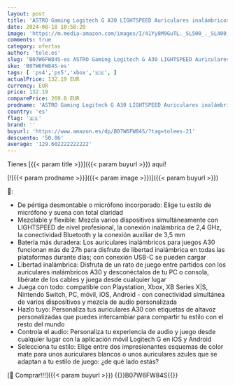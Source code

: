 ```yaml
---
layout: post
title: 'ASTRO Gaming Logitech G A30 LIGHTSPEED Auriculares inalámbricos para Bluetooth  Dolby Atmos  mic desmontable  batería 27h  carga USBC  para Xbox  PS5  PS4  NSW  PC  Android - Azul'
date: 2024-08-18 10:58:20
image: 'https://m.media-amazon.com/images/I/41Yy8M9GuTL._SL500_._SL400_.jpg'
comments: true
category: ofertas
author: 'tole.es'
slug: 'B07W6FW84S-es ASTRO Gaming Logitech G A30 LIGHTSPEED Auriculares...'
sku: 'B07W6FW84S-es'
tags: [ 'ps4','ps5','xbox','🇪🇸', ]
actualPrice: 132.19 EUR
currency: EUR
price: 132.19
comparePrice: 269.0 EUR
prodname: 'ASTRO Gaming Logitech G A30 LIGHTSPEED Auriculares inalámbricos para Bluetooth  Dolby Atmos  mic desmontable  batería 27h  carga USBC  para Xbox  PS5  PS4  NSW  PC  Android - Azul'
country: 'es'
flag: '🇪🇸'
brand: ''
buyurl: 'https://www.amazon.es/dp/B07W6FW84S/?tag=tolees-21'
descuento: '50.86'
average: '129.602222222222'
---
```


Tienes [{{< param title >}}]({{< param buyurl >}}) aqui!

[![{{< param prodname >}}]({{< param image >}})]({{< param buyurl >}})

🔎:

- De pértiga desmontable o micrófono incorporado: Elige tu estilo de micrófono y suena con total claridad
- Mezclable y flexible: Mezcla varios dispositivos simultáneamente con LIGHTSPEED de nivel profesional, la conexión inalámbrica de 2,4 GHz, la conectividad Bluetooth y la conexión auxiliar de 3,5 mm
- Batería más duradera: Los auriculares inalámbricos para juegos A30 funcionan más de 27h para disfrute de libertad inalámbrica en todas las plataformas durante días; con conexión USB-C se pueden cargar
- Libertad inalámbrica: Disfruta de un rato de juego entre partidos con los auriculares inalámbricos A30 y desconéctalos de tu PC o consola, libérate de los cables y juega desde cualquier lugar
- Juega con todo: compatible con Playstation, Xbox, XB Series X|S, Nintendo Switch, PC, móvil, iOS, Android - con conectividad simultánea de varios dispositivos y mezcla de audio personalizada
- Hazlo tuyo: Personaliza tus auriculares A30 con etiquetas de altavoz personalizadas que puedes intercambiar para compartir tu estilo con el resto del mundo
- Controla el audio: Personaliza tu experiencia de audio y juego desde cualquier lugar con la aplicación móvil Logitech G en iOS y Android
- Selecciona tu estilo: Elige entre dos impresionantes esquemas de color mate para unos auriculares blancos o unos auriculares azules que se adaptan a tu estilo de juego: ¿de qué lado estás?

[🛒 Comprar!!!]({{< param buyurl >}})
{{<world>}}B07W6FW84S{{</world>}}
